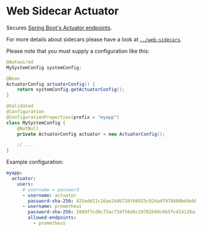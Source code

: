 # Web Sidecar Actuator

Secures [Spring Boot's Actuator endpoints](https://docs.spring.io/spring-boot/reference/actuator/endpoints.html).

For more details about sidecars please have a look at [``../web-sidecars``](../web-sidecars).

Please note that you must supply a configuration like this:
```java
@Autowired
MySystemConfig systemConfig;

@Bean
ActuatorConfig actuatorConfig() {
    return systemConfig.getActuatorConfig();
}

@Validated
@Configuration
@ConfigurationProperties(prefix = "myapp")
class MySystemConfig {
    @NotNull
    private ActuatorConfig actuator = new ActuatorConfig();

    // ...
}
```

Example configuration:
```yml
myapp:
  actuator:
    users:
      # username = password
      - username: actuator
        password-sha-256: 425edd11c26ae24d6726f66925c024ad7978400bd4ebb10bc943854ab93b3778
      - username: prometheus
        password-sha-256: 1809f7cd0c75acf34f56d8c19782b99c6b5fcd14128a3cc79aca38a4f94af3ff
        allowed-endpoints:
          - prometheus
```
